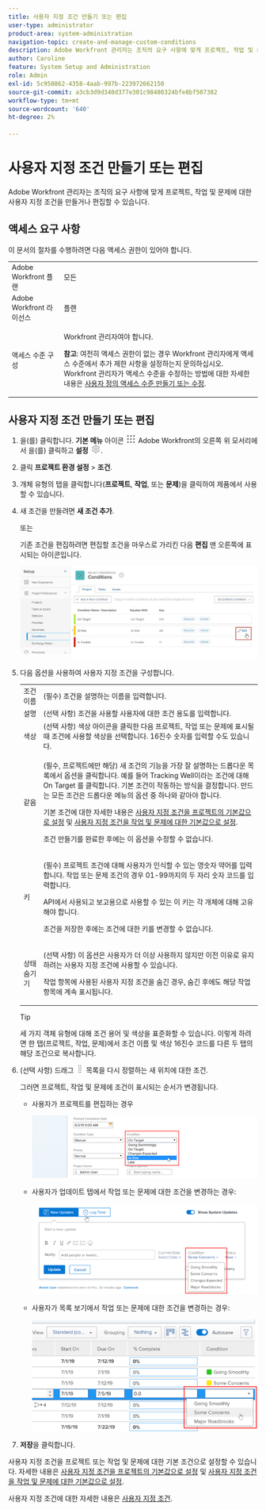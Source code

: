 ```yaml
---
title: 사용자 지정 조건 만들기 또는 편집
user-type: administrator
product-area: system-administration
navigation-topic: create-and-manage-custom-conditions
description: Adobe Workfront 관리자는 조직의 요구 사항에 맞게 프로젝트, 작업 및 문제에 대한 사용자 지정 조건을 만들거나 편집할 수 있습니다.
author: Caroline
feature: System Setup and Administration
role: Admin
exl-id: 5c950862-4358-4aab-997b-223972662150
source-git-commit: a3cb3d9d340d377e301c98480324bfe8bf507382
workflow-type: tm+mt
source-wordcount: '640'
ht-degree: 2%

---
```


# 사용자 지정 조건 만들기 또는 편집

Adobe Workfront 관리자는 조직의 요구 사항에 맞게 프로젝트, 작업 및 문제에 대한 사용자 지정 조건을 만들거나 편집할 수 있습니다.

## 액세스 요구 사항

이 문서의 절차를 수행하려면 다음 액세스 권한이 있어야 합니다.

<table style="table-layout:auto"> 
 <col> 
 <col> 
 <tbody> 
  <tr> 
   <td>Adobe Workfront 플랜</td> 
   <td>모든</td> 
  </tr> 
  <tr> 
   <td>Adobe Workfront 라이선스</td> 
   <td>플랜</td> 
  </tr> 
  <tr> 
   <td>액세스 수준 구성</td> 
   <td> <p>Workfront 관리자여야 합니다.</p> <p><b>참고</b>: 여전히 액세스 권한이 없는 경우 Workfront 관리자에게 액세스 수준에서 추가 제한 사항을 설정하는지 문의하십시오. Workfront 관리자가 액세스 수준을 수정하는 방법에 대한 자세한 내용은 <a href="../../../administration-and-setup/add-users/configure-and-grant-access/create-modify-access-levels.md" class="MCXref xref">사용자 정의 액세스 수준 만들기 또는 수정</a>.</p> </td> 
  </tr> 
 </tbody> 
</table>

## 사용자 지정 조건 만들기 또는 편집

1. 을(를) 클릭합니다. **기본 메뉴** 아이콘 ![](assets/main-menu-icon.png) Adobe Workfront의 오른쪽 위 모서리에서 을(를) 클릭하고 **설정** ![](assets/gear-icon-settings.png).

1. 클릭 **프로젝트 환경 설정** > **조건**.

1. 개체 유형의 탭을 클릭합니다(**프로젝트**, **작업**, 또는 **문제**)을 클릭하여 제품에서 사용할 수 있습니다.

1. 새 조건을 만들려면 **새 조건 추가**.

   또는

   기존 조건을 편집하려면 편집할 조건을 마우스로 가리킨 다음 **편집** 맨 오른쪽에 표시되는 아이콘입니다.

   ![](assets/custom-condition-edit-nwe.jpg)

1. 다음 옵션을 사용하여 사용자 지정 조건을 구성합니다.

   <table style="table-layout:auto"> 
    <col> 
    <col> 
    <tbody> 
     <tr> 
      <td>조건 이름</td> 
      <td>(필수) 조건을 설명하는 이름을 입력합니다.</td> 
     </tr> 
     <tr> 
      <td>설명</td> 
      <td>(선택 사항) 조건을 사용할 사용자에 대한 조건 용도를 입력합니다.</td> 
     </tr> 
     <tr> 
      <td>색상</td> 
      <td>(선택 사항) 색상 아이콘을 클릭한 다음 프로젝트, 작업 또는 문제에 표시될 때 조건에 사용할 색상을 선택합니다. 16진수 숫자를 입력할 수도 있습니다.</td> 
     </tr> 
     <tr> 
      <td>같음 </td> 
      <td><p>(필수, 프로젝트에만 해당) 새 조건의 기능을 가장 잘 설명하는 드롭다운 목록에서 옵션을 클릭합니다. 예를 들어 Tracking Well이라는 조건에 대해 On Target 를 클릭합니다. 기본 조건이 작동하는 방식을 결정합니다. 만드는 모든 조건은 드롭다운 메뉴의 옵션 중 하나와 같아야 합니다.</p>
      <p>기본 조건에 대한 자세한 내용은 <a href="../../../administration-and-setup/customize-workfront/create-manage-custom-conditions/set-custom-condition-default-projects.md" class="MCXref xref">사용자 지정 조건을 프로젝트의 기본값으로 설정</a> 및 <a href="../../../administration-and-setup/customize-workfront/create-manage-custom-conditions/set-custom-condition-default-tasks-issues.md" class="MCXref xref">사용자 지정 조건을 작업 및 문제에 대한 기본값으로 설정</a>.</p>
      <p>조건 만들기를 완료한 후에는 이 옵션을 수정할 수 없습니다.</p></td> 
     </tr> 
     <tr> 
      <td>키</td> 
      <td><p>(필수) 프로젝트 조건에 대해 사용자가 인식할 수 있는 영숫자 약어를 입력합니다. 작업 또는 문제 조건의 경우 01-99까지의 두 자리 숫자 코드를 입력합니다. </p>
      <p>API에서 사용되고 보고용으로 사용할 수 있는 이 키는 각 개체에 대해 고유해야 합니다.</p>
      <p>조건을 저장한 후에는 조건에 대한 키를 변경할 수 없습니다. </p></td> 
     </tr> 
     <tr> 
      <td>상태 숨기기</td> 
      <td><p>(선택 사항) 이 옵션은 사용자가 더 이상 사용하지 않지만 이전 이유로 유지하려는 사용자 지정 조건에 사용할 수 있습니다. </p>
      <p>작업 항목에 사용된 사용자 지정 조건을 숨긴 경우, 숨긴 후에도 해당 작업 항목에 계속 표시됩니다. </p></td> 
     </tr> 
    </tbody> 
   </table>

   >[!TIP]
   >
   >세 가지 객체 유형에 대해 조건 용어 및 색상을 표준화할 수 있습니다. 이렇게 하려면 한 탭(프로젝트, 작업, 문제)에서 조건 이름 및 색상 16진수 코드를 다른 두 탭의 해당 조건으로 복사합니다.

1. (선택 사항) 드래그 ![](assets/move-icon---dots.png) 목록을 다시 정렬하는 새 위치에 대한 조건.

   그러면 프로젝트, 작업 및 문제에 조건이 표시되는 순서가 변경됩니다.

   * 사용자가 프로젝트를 편집하는 경우

      ![](assets/change-condition-edit-project.png)

   * 사용자가 업데이트 탭에서 작업 또는 문제에 대한 조건을 변경하는 경우:

      ![](assets/change-condition-update-comment.png)

   * 사용자가 목록 보기에서 작업 또는 문제에 대한 조건을 변경하는 경우:

      ![](assets/change-conditions-list-dropdown-only.png)

1. **저장**&#x200B;을 클릭합니다.

사용자 지정 조건을 프로젝트 또는 작업 및 문제에 대한 기본 조건으로 설정할 수 있습니다. 자세한 내용은 [사용자 지정 조건을 프로젝트의 기본값으로 설정](../../../administration-and-setup/customize-workfront/create-manage-custom-conditions/set-custom-condition-default-projects.md) 및 [사용자 지정 조건을 작업 및 문제에 대한 기본값으로 설정](../../../administration-and-setup/customize-workfront/create-manage-custom-conditions/set-custom-condition-default-tasks-issues.md).

사용자 지정 조건에 대한 자세한 내용은 [사용자 지정 조건](../../../administration-and-setup/customize-workfront/create-manage-custom-conditions/custom-conditions.md).
